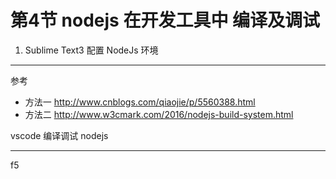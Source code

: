 # 第4节 nodejs 在开发工具中  编译及调试
1. Sublime Text3 配置 NodeJs 环境
___

参考
* 方法一
http://www.cnblogs.com/qiaojie/p/5560388.html
* 方法二
http://www.w3cmark.com/2016/nodejs-build-system.html

vscode  编译调试 nodejs 
___

f5







